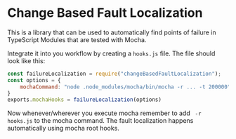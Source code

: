 # Change Based Fault Localization

This is a library that can be used to automatically find points of failure in TypeScript Modules that are tested with Mocha.

Integrate it into you workflow by creating a `hooks.js` file.
The file should look like this:

```javascript
const failureLocalization = require("changeBasedFaultLocalization");
const options = {
    mochaCommand: "node .node_modules/mocha/bin/mocha -r ... -t 200000" // replace the dots with your mocha requirements
}
exports.mochaHooks = failureLocalization(options)
```

Now whenever/wherever you execute mocha remember to add ` -r hooks.js` to the mocha command. The fault localization happens automatically using mocha root hooks.